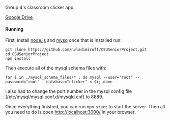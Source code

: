 Group 4's classroom clicker app

[Google Drive](https://drive.google.com/open?id=0BwiB_LZjyFkDQ21FT1dZWG1OUUk)

#### Running
First, install [node.js](https://nodejs.org/en/) and [mysq](http://www.mysql.com) once that is installed run:

```
git clone https://github.com/nvladimiroff/CSUSeniorProject.git
cd CSUSeniorProject
npm install
```

Then execute all of the mysql schema files with:
```
for i in ./mysql_schema_files/* ; do mysql --user="root" --password="root" --database="clicker" < $i; done
```
I also had to change the port number in the mysql config file (/etc/mysql/mysql.conf.d/mysqld.cnf) to 8889.

Once everything finished, you can run ```npm start``` to start the server. Then all you need to do is open [http://localhost:3000/](http://localhost:3000/) in your browser.
